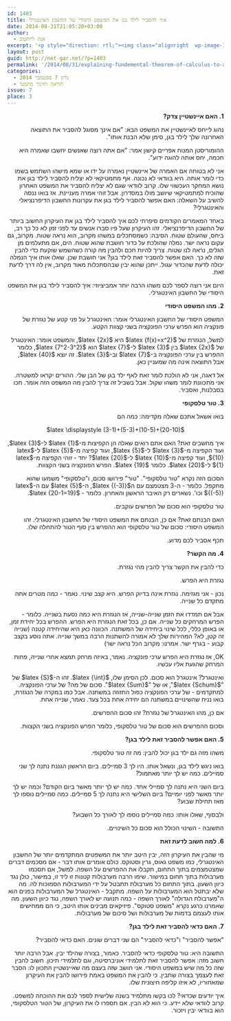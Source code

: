 ```yaml
---
id: 1403
title: איך להסביר לילד בגן את המשפט היסודי של החשבון האינטגרלי
date: 2014-08-31T21:05:20+03:00
author:
  - אנה ליזהטוב
excerpt: '<p style="direction: rtl;"><img class="alignright  wp-image-1448" src="{{site.baseurl}}/assets/img/2014/09/RightRiemann2-300x225.png" alt="RightRiemann2" width="107" height="80" />אף מתמטיקאי לא יצליח להסביר לילד בגן את נושא המחקר העכשווי שלו. קרוב לוודאי שגם לא יצליח להסביר את המשפט האחרון שהוכיח למתמטיקאי שיושב מולו במסדרון.  בואו ננסה להשיב על השאלה: האם אפשר להסביר לילד בגן את עקרונות החשבון הדיפרנציאלי והאינטגרלי?</p>'
layout: post
guid: http://net-gar.net/?p=1403
permalink: '/2014/08/31/explaining-fundemental-theorem-of-calculus-to-a-child/'
categories:
  - גליון 7 ספטמבר 2014
  - הוראה וחינוך מתמטי
issue: 7
place: 3
---
```

<p style="direction: rtl;">
  <b>1. האם איינשטיין צדק? </b>
</p>

<p style="direction: rtl;">
  נהוג לייחס לאיינשטיין את המשפט הבא: "אם אינך מסוגל להסביר את התוצאה האחרונה שלך לילד בגן, סימן שלא הבנת אותו".
</p>

<p style="direction: rtl;">
  ההומוריסטן המנוח אפריים קישון אמר: "אם אתה רוצה שאנשים יחשבו שאמרה היא חכמה, יחס אותה להוגה ידוע".
</p>

<p style="direction: rtl;">
  אני לא בטוחה אם האמרה של איינשטיין נאמרה על ידו או שמא מישהו השתמש בשמו כדי לומר אותה. היא בוודאי לא נכונה. אף מתמטיקאי לא יצליח להסביר לילד בגן את נושא המחקר העכשווי שלו. קרוב לוודאי שגם לא יצליח להסביר את המשפט האחרון שהוכיח למתמטיקאי שיושב מולו במסדרון. אבל זוהי אמרה מעניינת. אז בואו ננסה להשיב על השאלה: האם אפשר להסביר לילד בגן את עקרונות החשבון הדיפרנציאלי והאינטגרלי?
</p>

<p style="direction: rtl;">
  באחד המאמרים הקודמים סיפרתי לכם איך להסביר לילד בגן את העיקרון החשוב ביותר של החשבון הדיפרנציאלי. זהו העיקרון שעל פיו סברו אנשים עד לפני זמן לא כל כך רב, ביחס, שהעולם שטוח. הסיבה: כשמסתכלים במשהו מקרוב, הוא נראה שטוח. מקרוב, גם עקום נראה ישר. נמלה שהולכת על כדור חושבת שהוא שטוח. הים, אם מתעלמים מן הגלים, נראה לנו שטוח. צריך להיות חכם ולהבין מה קורה כשהשמש שוקעת כדי להבין שזה לא כך. האם אפשר להסביר זאת לילד בגן? אני חושבת שכן. שאלו אותו איך הנמלה יכולה לדעת שהכדור עגול. ייתכן שהוא יבין שבהסתכלות מאוד מקרוב, אין לה דרך לדעת זאת.
</p>

<p style="direction: rtl;">
  היום אני רוצה לספר לכם משהו הרבה יותר אמביציוזי: איך להסביר לילד בגן את המשפט היסודי של החשבון האינטגרלי.
</p>

<p style="direction: rtl;">
  <b>2. מהו המשפט היסודי </b>
</p>

<p style="direction: rtl;">
  המשפט היסודי של החשבון האינטגרלי אומר: האינטגרל על פני קטע של נגזרת של פונקציה הוא הפרש ערכי הפונקציה בשני קצוות הקטע.
</p>

<p style="direction: rtl;">
  למשל, הנגזרת של $latex {f(x)=x^2}$ היא $latex {2x}$, והמשפט אומר: האינטגרל של $latex {2x}$ בין $latex {3}$ ל-$latex {7}$ הוא $latex {7^2-3^2}$, כלומר ההפרש בין ערכי הפונקציה ב-$latex {7}$ וב-$latex {3}$. זה יוצא $latex {40}$, אבל התוצאה אינה מה שמעניין כאן.
</p>

<p style="direction: rtl;">
  אל דאגה, אני לא הולכת לומר זאת לאף ילד בגן של הבן שלי. ההורים יקראו למשטרה. אני מתכוונת לומר משהו שקול. אבל בשביל זה צריך להבין מה המשפט הזה אומר. חכו בסבלנות, ואסביר.
</p>

<p style="direction: rtl;">
  <b>3. טור טלסקופי </b>
</p>

<p style="direction: rtl;">
  בואו אשאל אתכם שאלה מקדימה: כמה הם
</p>

<p style="direction: rtl;" align="center">
  $latex \displaystyle (3-1)+(5-3)+(10-5)+(20-10)$
</p>

<p style="direction: rtl;">
  איך מחשבים זאת? האם אתם רואים שאלה הן הקפיצות מ-$latex {1}$ ל-$latex {3}$, ועוד הקפיצה מ-$latex {3}$ ל-$latex {5}$, ועוד קפיצה מ-$latex {5}$ ל-$latex {10}$, ועוד קפיצה מ-$latex {10}$ ל-$latex {20}$? יחד - זוהי הקפיצה מ-$latex {1}$ ל-$latex {20}$. כלומר $latex {19}$. הפרש הפונקציה בשני הקצוות.
</p>

<p style="direction: rtl;">
  הסכום הזה נקרא "טור טלסקופי". "טור" פירושו סכום, ו"טלסקופי" משמעו שהוא מתקפל. כלומר - ה-3 מצטמצם עם ה$latex {(-3)}$, ה-$latex {5}$ עם ה-$latex {(-5)}$ וכו'. נשארים רק האיבר הראשון והאחרון. כלומר - $latex {20-1=19}$.
</p>

<p style="direction: rtl;">
  טור טלסקופי הוא סכום של הפרשים עוקבים.
</p>

<p style="direction: rtl;">
  האם הבנתם זאת? אם כן, הבנתם את המשפט היסודי של החשבון האינטגרלי. זהו המשפט היסודי: סכום של טור טלסקופי הוא ההפרש בין סוף הטור להתחלה שלו.
</p>

<p style="direction: rtl;">
  תכף אסביר לכם מדוע.
</p>

<p style="direction: rtl;">
  <b>4. מה הקשר? </b>
</p>

<p style="direction: rtl;">
  כדי להבין את הקשר צריך להבין מהי נגזרת.
</p>

<p style="direction: rtl;">
  נגזרת היא הפרש.
</p>

<p style="direction: rtl;">
  נכון - אני מגזימה. נגזרת אינה בדיוק הפרש. היא קצב שינוי. נאמר - כמה מטרים אתה מתקדם כל שנייה.
</p>

<p style="direction: rtl;">
  אבל אם תמדדו את הזמן שנייה-שנייה, אז הנגזרת היא כמה נסעת בשנייה. כלומר - הפרש המרחקים כל שנייה. אם כן, בכל זאת הנגזרת היא הפרש. ההפרש בכל יחידת זמן, או באופן כללי, לכל שינוי ביחידה של המשתנה. הכוונה כאן היא שהיחידה קטנה (שנייה זה קטן, לא? המהירות שלך לא אמורה להשתנות הרבה במשך שנייה. אתה נוסע בקצב קבוע - בגרף ישר. אמרנו: מקרוב הכל נראה ישר)
</p>

<p style="direction: rtl;">
  OK, אז נגזרת היא הפרש ערכי פונקציה. נאמר, באיזה מרחק תמצא אחרי שנייה, פחות המרחק שהגעת אליו עכשיו.
</p>

<p style="direction: rtl;">
  ואינטגרל? אינטגרל הוא סכום. לכן הסימן שלו, $latex {\int}$. זהו ה-$latex {S}$ של "$latex {Schum}$", או של "$latex {Sum}$". סכום של מה? של ערכי הפונקציה. למתקדמים - של ערכי הפונקציה כפול התזוזה במשתנה. אבל כמו במקרה של הנגזרת, בואו נניח שהשינויים במשתנה הם יחידה אחת בכל צעד. נאמר, שנייה אחת.
</p>

<p style="direction: rtl;">
  אם כן, מהו האינטגרל של נגזרת? זהו סכום ההפרשים.
</p>

<p style="direction: rtl;">
  וסכום ההפרשים הוא סכום של טור טלסקופי, כלומר הפרש הפונקציה בשני הקצוות.
</p>

<p style="direction: rtl;">
  <b>5. האם אפשר להסביר זאת לילד בגן? </b>
</p>

<p style="direction: rtl;">
  משהו מזה גם ילד בגן יכול להבין: מה זה טור טלסקופי.
</p>

<p style="direction: rtl;">
  בואו ניגש לילד בגן, ונשאל אותו. היו לך 3 סמיילים. ביום הראשון הגננת נתנה לך שני סמיילים. כמה יש לך יותר מאתמול?
</p>

<p style="direction: rtl;">
  ביום השני היא נתנה לך סמיילי אחד. כמה יש לך יותר מאשר ביום הקודם? וכמה יש לך יותר מאשר לפני יומיים? ביום השלישי היא נתנה לך 5 סמיילים. כמה סמיילים נוספו לך מאז תחילת שבוע?
</p>

<p style="direction: rtl;">
  ולבסוף, שאלו אותו: כמה סמיילים נוספו לך לאורך כל השבוע?
</p>

<p style="direction: rtl;">
  התשובה - השינוי הכולל הוא סכום כל השינויים.
</p>

<p style="direction: rtl;">
  <b>6. למה חשוב לדעת זאת </b>
</p>

<p style="direction: rtl;">
  מי שהבין את העיקרון הזה, יבין היטב יותר את המשפטים המתקדמים יותר של החשבון האינטגרלי, כמו משפט גאוס, גרין וסטוקס. כולם אומרים אותו דבר - אם מסכמים דברים שמצטמצמים בתוך התחום, תקבלו את ההפרשים על השפה. למשל, אם תסכמו מערבולות בתוך תחום במישור. שימו הרבה מערבולות קטנות זו ליד זו, במישור, כולן נגד כיוון השעון. בתוך התחום כל מערבולת תתבטל על ידי המערבולות הסמוכות לה. מה שלא יבתטל הוא המערבולות על השפה. מתקבל - האינטגרל של המערבולות בפנים הוא ה"מערבולת הגדולה" לאורך השפה - כמה תנועה יש לאורך השפה, נגד כיוון השעון. מה שאמרנו כרגע נקרא "משפט סטוקס". פיזיקאים מבינים אותו היטב, כי הם ממחישים אותו לעצמם בדמות של מערבולות ושל סיכום של מערבולות.
</p>

<p style="direction: rtl;">
  <b>7. האם כדאי להסביר זאת לילד בגן? </b>
</p>

<p style="direction: rtl;">
  "אפשר להסביר" ו"כדאי להסביר" הם שני דברים שונים. האם כדאי להסביר?
</p>

<p style="direction: rtl;">
  התשובה היא: טור טלסקופי כדאי להסביר. כאמור, בצורה שהילד יבין. אבל הרבה יותר חשוב מזה: אפשר להסביר זאת לתלמידי אוניברסיטה, וגם לתלמידי תיכון. חשוב להבין שזה כל מה שיש במשפט היסודי. אני חושב שזה בעצם מה שאיינשטיין התכוון לו: הסבר זאת לעצמך בצורה שתבין. כי להבין את המשפט באמת פירושו להבין את העיקרון שמאחוריו, לא איזו קליפה חיצונית שלו.
</p>

<p style="direction: rtl;">
  איך יודעים שכדאי? לכו בקשו מתלמיד בשנה שלישית לספר לכם את ההוכחה למשפט. קרוב לוודאי שלא יידע. כי הוא לא הבין. אם תספרו לו את העיקרון, של הטור הטלסקופי, הוא בוודאי יבין ויזכור.
</p>